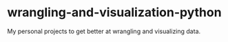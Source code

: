# wrangling-and-visualization-python
My personal projects to get better at wrangling and visualizing data.
